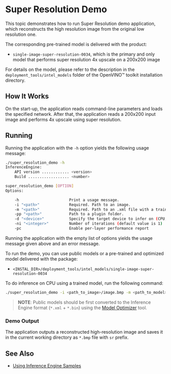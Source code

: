 # Super Resolution Demo

This topic demonstrates how to run Super Resolution demo application, which
reconstructs the high resolution image from the original low resolution one.

The corresponding pre-trained model is delivered with the product:

* `single-image-super-resolution-0034`, which is the primary and only model that
  performs super resolution 4x upscale on a 200x200 image

For details on the model, please refer to the description in the
`deployment_tools/intel_models` folder of the OpenVINO&trade; toolkit
installation directory.

## How It Works

On the start-up, the application reads command-line parameters and loads the
specified network. After that, the application reads a 200x200 input image and
performs 4x upscale using super resolution.

## Running

Running the application with the <code>-h</code> option yields the following usage message:
```sh
./super_resolution_demo -h
InferenceEngine:
    API version ............ <version>
    Build .................. <number>

super_resolution_demo [OPTION]
Options:

    -h                      Print a usage message.
    -i "<path>"             Required. Path to an image.
    -m "<path>"             Required. Path to an .xml file with a trained model.
    -pp "<path>"            Path to a plugin folder.
    -d "<device>"           Specify the target device to infer on (CPU, GPU, FPGA, or MYRIAD). The demo will look for a suitable plugin for the specified device.
    -ni "<integer>"         Number of iterations (default value is 1)
    -pc                     Enable per-layer performance report

```

Running the application with the empty list of options yields the usage message given above and an error message.

To run the demo, you can use public models or a pre-trained and optimized model delivered with the package:

* `<INSTAL_DIR>/deployment_tools/intel_models/single-image-super-resolution-0034`

To do inference on CPU using a trained model, run the following command:

```sh
./super_resolution_demo -i <path_to_image>/image.bmp -m <path_to_model>/model.xml
```

> **NOTE**: Public models should be first converted to the Inference Engine format (`*.xml` + `*.bin`) using the [Model Optimizer](./docs/MO_DG/Deep_Learning_Model_Optimizer_DevGuide.md) tool.

### Demo Output

The application outputs a reconstructed high-resolution image and saves it in
the current working directory as `*.bmp` file with `sr` prefix.

## See Also
* [Using Inference Engine Samples](./docs/IE_DG/Samples_Overview.md)
